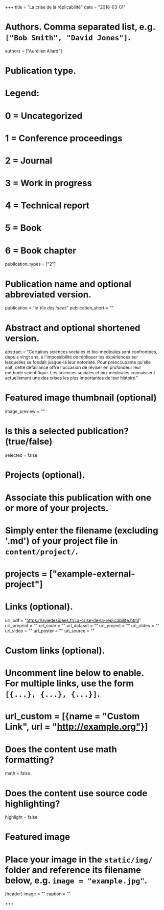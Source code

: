 +++
title = "La crise de la réplicabilité"
date = "2018-03-01"

# Authors. Comma separated list, e.g. `["Bob Smith", "David Jones"]`.
authors = ["Aurélien Allard"]

# Publication type.
# Legend:
# 0 = Uncategorized
# 1 = Conference proceedings
# 2 = Journal
# 3 = Work in progress
# 4 = Technical report
# 5 = Book
# 6 = Book chapter
publication_types = ["2"]

# Publication name and optional abbreviated version.
publication = "in *Vie des idées*"
publication_short = ""

# Abstract and optional shortened version.
abstract = "Certaines sciences sociales et bio-médicales sont confrontées, depuis vingt ans, à l'impossibilité de répliquer les expériences sur lesquelles se fondait jusque-là leur notoriété. Pour préoccupante qu'elle soit, cette défaillance offre l'occasion de réviser en profondeur leur méthode scientifique. Les sciences sociales et bio-médicales connaissent actuellement une des crises les plus importantes de leur histoire."

# Featured image thumbnail (optional)
image_preview = ""

# Is this a selected publication? (true/false)
selected = false

# Projects (optional).
#   Associate this publication with one or more of your projects.
#   Simply enter the filename (excluding '.md') of your project file in `content/project/`.
# projects = ["example-external-project"]

# Links (optional).
url_pdf = "https://laviedesidees.fr/La-crise-de-la-replicabilite.html"
url_preprint = ""
url_code = ""
url_dataset = ""
url_project = ""
url_slides = ""
url_video = ""
url_poster = ""
url_source = ""

# Custom links (optional).
#   Uncomment line below to enable. For multiple links, use the form `[{...}, {...}, {...}]`.
# url_custom = [{name = "Custom Link", url = "http://example.org"}]

# Does the content use math formatting?
math = false

# Does the content use source code highlighting?
highlight = false

# Featured image
# Place your image in the `static/img/` folder and reference its filename below, e.g. `image = "example.jpg"`.
[header]
image = ""
caption = ""

+++